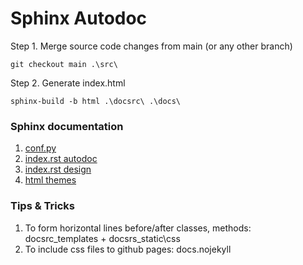# Sphinx Autodoc

Step 1. Merge source code changes from main (or any other branch)
~~~
git checkout main .\src\
~~~

Step 2. Generate index.html
~~~
sphinx-build -b html .\docsrc\ .\docs\
~~~

### Sphinx documentation
1. [conf.py](https://www.sphinx-doc.org/en/master/usage/configuration.html)
2. [index.rst autodoc](https://www.sphinx-doc.org/en/master/usage/extensions/autodoc.html)
3. [index.rst design](https://pythonhosted.org/an_example_pypi_project/sphinx.html)
4. [html themes](https://www.sphinx-doc.org/en/master/usage/theming.html)

### Tips & Tricks
1. To form horizontal lines before/after classes, methods: docsrc\_templates + docsrs\_static\css
2. To include css files to github pages: docs\.nojekyll